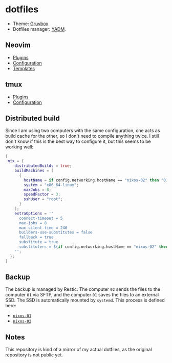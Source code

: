 # dotfiles

- Theme: [Gruvbox](https://github.com/morhetz/gruvbox)
- Dotfiles manager: [YADM](https://yadm.io/).

## Neovim

- [Plugins](https://github.com/mrioqueiroz/dotfiles/blob/master/.config/nixpkgs/home.nix)
- [Configuration](https://github.com/mrioqueiroz/dotfiles/blob/master/.config/nixpkgs/init.vim)
- [Templates](https://github.com/mrioqueiroz/dotfiles/tree/master/.vim/templates)

## tmux

- [Plugins](https://github.com/mrioqueiroz/dotfiles/blob/master/.config/nixpkgs/home.nix)
- [Configuration](https://github.com/mrioqueiroz/dotfiles/blob/master/.config/nixpkgs/tmux.conf)

## Distributed build

Since I am using two computers with the same configuration, one acts as build
cache for the other, so I don't need to compile anything twice.
I still don't know if this is the best way to configure it, but this seems to
be working well:

```nix
{
 nix = {
    distributedBuilds = true;
    buildMachines = [
      {
        hostName = if config.networking.hostName == "nixos-02" then "01-builder" else "02-builder";
        system = "x86_64-linux";
        maxJobs = 8;
        speedFactor = 3;
        sshUser = "root";
      }
    ];
    extraOptions = ''
      connect-timeout = 5
      max-jobs = 8
      max-silent-time = 240
      builders-use-substitutes = false
      fallback = true
      substitute = true
      substituters = ${if config.networking.hostName == "nixos-02" then "01-builder" else "02-builder"} https://cache.nixos.org
    '';
  };
}
```

## Backup

The backup is managed by Restic. The computer `02` sends the files to the
computer `01` via SFTP, and the computer `01` saves the files to an external
SSD. The SSD is automatically mounted by `systemd`. This process is defined
here:

- [`nixos-01`](https://github.com/mrioqueiroz/dotfiles/blob/master/configuration.nix%23%23h.nixos-01)
- [`nixos-02`](https://github.com/mrioqueiroz/dotfiles/blob/master/configuration.nix%23%23h.nixos-02)

## Notes

This repository is kind of a mirror of my actual dotfiles, as the original
repository is not public yet.
